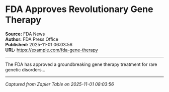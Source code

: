 # FDA Approves Revolutionary Gene Therapy

**Source:** FDA News  
**Author:** FDA Press Office  
**Published:** 2025-11-01 06:03:56  
**URL:** https://example.com/fda-gene-therapy  

---

The FDA has approved a groundbreaking gene therapy treatment for rare genetic disorders...

---
*Captured from Zapier Table on 2025-11-01 08:03:56*
